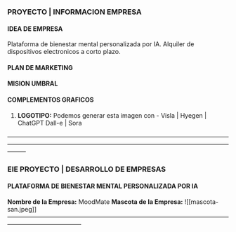 ###  PROYECTO | INFORMACION EMPRESA
####   IDEA DE EMPRESA
Plataforma de bienestar mental personalizada por IA. Alquiler de dispositivos electronicos a corto plazo.
####   PLAN DE MARKETING
####   MISION UMBRAL

####   COMPLEMENTOS GRAFICOS
 1. __LOGOTIPO:__ Podemos generar esta imagen con - Visla | Hyegen | ChatGPT Dall-e | Sora

———————————————————————————————————————————————————————————————————————————
###  EIE PROYECTO | DESARROLLO DE EMPRESAS
####   PLATAFORMA DE BIENESTAR MENTAL PERSONALIZADA POR IA
__Nombre de la Empresa:__ MoodMate
__Mascota de la Empresa:__
![[mascota-san.jpeg]]
————————————————————————————————————————————————